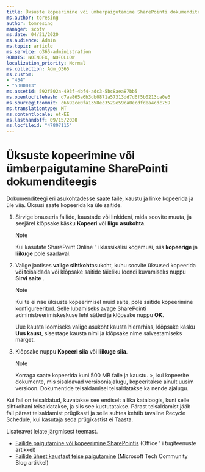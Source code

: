 ```yaml
---
title: Üksuste kopeerimine või ümberpaigutamine SharePointi dokumenditeegis
ms.author: toresing
author: tomresing
manager: scotv
ms.date: 04/21/2020
ms.audience: Admin
ms.topic: article
ms.service: o365-administration
ROBOTS: NOINDEX, NOFOLLOW
localization_priority: Normal
ms.collection: Adm_O365
ms.custom:
- "454"
- "5300013"
ms.assetid: 592f502a-493f-4bf4-adc3-5bc8aea87bb5
ms.openlocfilehash: d7aa865a6b3db0871a57313dd7d6f5b0213ca0e6
ms.sourcegitcommit: c6692ce0fa1358ec3529e59ca0ecdfdea4cdc759
ms.translationtype: MT
ms.contentlocale: et-EE
ms.lasthandoff: 09/15/2020
ms.locfileid: "47807115"
---
```

# <a name="copy-or-move-items-in-a-sharepoint-document-library"></a>Üksuste kopeerimine või ümberpaigutamine SharePointi dokumenditeegis

Dokumenditeegi eri asukohtadesse saate faile, kaustu ja linke kopeerida ja üle viia. Üksusi saate kopeerida ka üle saitide. 
  
1. Sirvige brauseris failide, kaustade või linkideni, mida soovite muuta, ja seejärel klõpsake käsku **Kopeeri** või **liigu asukohta**.

    > [!NOTE]
    > Kui kasutate SharePoint Online ' i klassikalisi kogemusi, siis **kopeerige** ja **liikuge** pole saadaval.
  
2. Valige jaotises **valige sihtkoht**asukoht, kuhu soovite üksused kopeerida või teisaldada või klõpsake saitide täieliku loendi kuvamiseks nuppu **Sirvi saite** .

    > [!NOTE]
    > Kui te ei näe üksuste kopeerimisel muid saite, pole saitide kopeerimine konfigureeritud. Selle lubamiseks avage SharePointi administreerimiskeskuse leht sätted ja klõpsake nuppu **OK**.
  
    Uue kausta loomiseks valige asukoht kausta hierarhias, klõpsake käsku **Uus kaust**, sisestage kausta nimi ja klõpsake nime salvestamiseks märget.

3. Klõpsake nuppu **Kopeeri siia** või **liikuge siia**.

    > [!NOTE]
    > Korraga saate kopeerida kuni 500 MB faile ja kaustu. >, kui kopeerite dokumente, mis sisaldavad versiooniajalugu, kopeeritakse ainult uusim versioon. Dokumentide teisaldamisel teisaldatakse ka nende ajalugu.
  
 Kui fail on teisaldatud, kuvatakse see endiselt allika kataloogis, kuni selle sihtkohani teisaldatakse, ja siis see kustutatakse. Pärast teisaldamist jääb fail pärast teisaldamist prügikasti ja selle suhtes kehtib tavaline Recycle Schedule, kui kasutaja seda prügikastist ei Taasta.

Lisateavet leiate järgmisest teemast.

 - [Failide paigutamine või kopeerimine SharePointis](https://support.office.com/article/move-or-copy-files-in-sharepoint-00e2f483-4df3-46be-a861-1f5f0c1a87bc) (Office ' i tugiteenuste artikkel)
 - [Failide ühest kaustast teise paigutamine](https://techcommunity.microsoft.com/t5/Microsoft-SharePoint-Blog/Now-move-files-anywhere-in-Office-365-SharePoint-and-OneDrive/ba-p/146973) (Microsoft Tech Community Blog artikkel)  